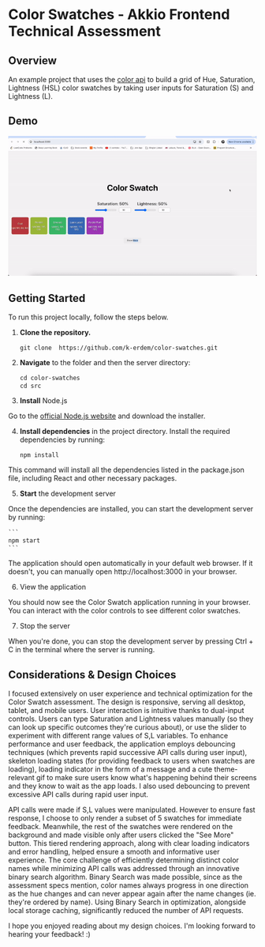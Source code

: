 # Color Swatches - Akkio Frontend Technical Assessment

## Overview 
An example project that uses the [color api](https://www.thecolorapi.com/) to build a grid of Hue, Saturation, Lightness (HSL) color swatches by taking user inputs for Saturation (S) and Lightness (L).

## Demo

![colorswatchdemo](src/assets/ColorSwatchDemo.gif)

## Getting Started

To run this project locally, follow the steps below.

1. **Clone the repository.**

    ```
    git clone  https://github.com/k-erdem/color-swatches.git
    ```

2.  **Navigate** to the folder and then the server directory:

    ```
    cd color-swatches
    cd src
    ```
3. **Install** Node.js

 Go to the [official Node.js website](https://nodejs.org/) and download the installer.

4. **Install dependencies** in the project directory. Install the required dependencies by running:
    ```
    npm install
    ```
This command will install all the dependencies listed in the package.json file, including React and other necessary packages.

5. **Start** the development server

Once the dependencies are installed, you can start the development server by running:

    ```
    npm start
    ```
    
The application should open automatically in your default web browser. If it doesn't, you can manually open http://localhost:3000 in your browser.

6. View the application

You should now see the Color Swatch application running in your browser. You can interact with the color controls to see different color swatches.

7. Stop the server

When you're done, you can stop the development server by pressing Ctrl + C in the terminal where the server is running.


## Considerations & Design Choices

I focused extensively on user experience and technical optimization for the Color Swatch assessment. The design is responsive, serving all desktop, tablet, and mobile users. User interaction is intuitive thanks to dual-input controls. Users can type Saturation and Lightness values manually (so they can look up specific outcomes they're curious about), or use the slider to experiment with different range values of S,L variables. To enhance performance and user feedback, the application employs debouncing techniques (which prevents rapid successive API calls during user input), skeleton loading states (for providing feedback to users when swatches are loading), loading indicator in the form of a message and a cute theme-relevant gif to make sure users know what's happening behind their screens and they know to wait as the app loads. I also used debouncing to prevent excessive API calls during rapid user input.

API calls were made if S,L values were manipulated. However to ensure fast response, I choose to only render a subset of 5 swatches for immediate feedback. Meanwhile, the rest of the swatches were rendered on the background and made visible only after users clicked the "See More" button. This tiered rendering approach, along with clear loading indicators and error handling, helped ensure a smooth and informative user experience. The core challenge of efficiently determining distinct color names while minimizing API calls was addressed through an innovative binary search algorithm. Binary Search was made possible, since as the assessment specs mention, color names always progress in one direction as the hue changes and can never appear again after the name changes (ie. they're ordered by name). Using Binary Search in optimization, alongside local storage caching, significantly reduced the number of API requests. 

I hope you enjoyed reading about my design choices. I'm looking forward to hearing your feedback! :)
